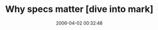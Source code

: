 ---
date: 2006-04-02 00:32:48
link:
  source: delicious
  source_url: https://del.icio.us/roytang
  text: Why specs matter [dive into mark]
  url: http://diveintomark.org/archives/2004/08/16/specs
slug: why-specs-matter-dive-into-mark
source: delicious
tags:
- software-development
- articles
title: Why specs matter [dive into mark]
---